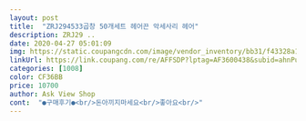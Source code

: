 ```yaml
---
layout: post 
title:  "ZRJ294533곱창 50개세트 헤어끈 악세사리 헤어" 
description: ZRJ29 ..
date: 2020-04-27 05:01:09 
img: https://static.coupangcdn.com/image/vendor_inventory/bb31/f43328a1b18d598a3a2a9194240c069cc1b4bd36b1ec4845bbbc2be4df69.jpg 
linkUrl: https://link.coupang.com/re/AFFSDP?lptag=AF3600438&subid=ahnPublicAsk&pageKey=1467998446&itemId=2524622848&vendorItemId=70580147887&traceid=V0-113-08cc0905d788284e 
categories: [1008] 
color: CF36BB 
price: 10700 
author: Ask View Shop 
cont:  "●구매후기●<br/>돈아끼지마세요<br/>좋아요<br/>" 
---
```

